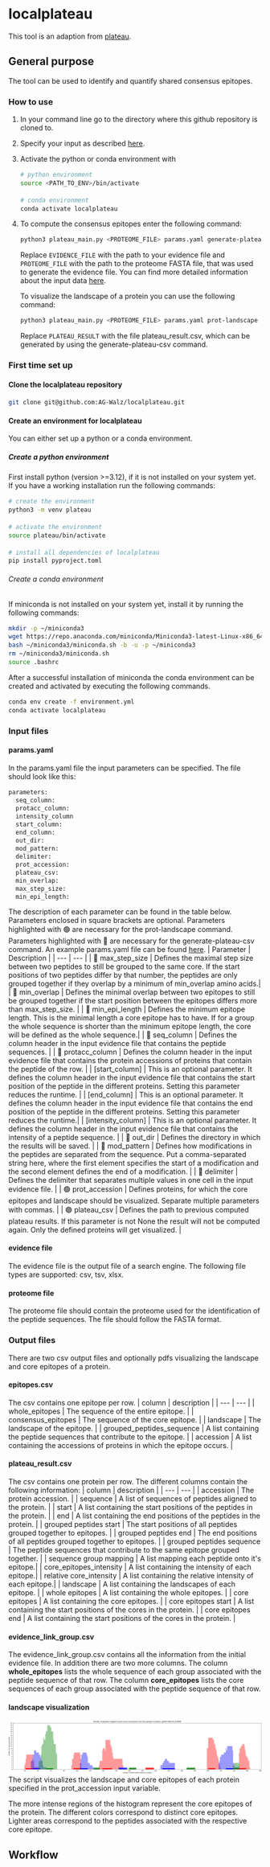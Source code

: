 # localplateau 
This tool is an adaption from [plateau](https://plateau.bcp.fu-berlin.de/).

## General purpose
The tool can be used to identify and quantify shared consensus epitopes. 

### How to use
1. In your command line go to the directory where this github repository is cloned to.
2. Specify your input as described [here](#Input-files).
3. Activate the python or conda environment with
    ```bash
    # python environment
    source <PATH_TO_ENV>/bin/activate

    # conda environment
    conda activate localplateau
    ```
4. To compute the consensus epitopes enter the following command:
    ```bash
    python3 plateau_main.py <PROTEOME_FILE> params.yaml generate-plateau-csv <EVIDENCE_FILE>
    ```
    Replace ```EVIDENCE_FILE``` with the path to your evidence file and ```PROTEOME_FILE``` with the path to the proteome FASTA file, that was used to generate the evidence file. You can find more detailed information about the input data [here](#input-files).  

   To visualize the landscape of a protein you can use the following command:
    ```bash
    python3 plateau_main.py <PROTEOME_FILE> params.yaml prot-landscape <PLATEAU_RESULT>
    ```
    Replace ```PLATEAU_RESULT``` with the file plateau_result.csv, which can be generated by using the generate-plateau-csv command. 

### First time set up 
#### Clone the localplateau repository 
```bash 
git clone git@github.com:AG-Walz/localplateau.git
```
#### Create an environment for localplateau
You can either set up a python or a conda environment. 

##### Create a python environment
First install python (version >=3.12), if it is not installed on your system yet. If you have a working installation run the following commands:
```bash
# create the environment
python3 -m venv plateau

# activate the environment
source plateau/bin/activate

# install all dependencies of localplateau
pip install pyproject.toml
```

###### Create a conda environment
If miniconda is not installed on your system yet, install it by running the following commands:
```bash
mkdir -p ~/miniconda3
wget https://repo.anaconda.com/miniconda/Miniconda3-latest-Linux-x86_64.sh -O ~/miniconda3/miniconda.sh
bash ~/miniconda3/miniconda.sh -b -u -p ~/miniconda3
rm ~/miniconda3/miniconda.sh
source .bashrc
```

After a successful installation of miniconda the conda environment can be created and activated by executing the following commands. 
```bash
conda env create -f environment.yml 
conda activate localplateau
```


### Input files
#### params.yaml
In the params.yaml file the input parameters can be specified. The file should look like this:
```
parameters:
  seq_column: 
  protacc_column: 
  intensity_column
  start_column: 
  end_column: 
  out_dir: 
  mod_pattern: 
  delimiter: 
  prot_accession: 
  plateau_csv: 
  min_overlap: 
  max_step_size: 
  min_epi_length: 
```
The description of each parameter can be found in the table below. Parameters enclosed in square brackets are optional.  Parameters highlighted with 🟢 are necessary for the prot-landscape command. Parameters highlighted with 🔴 are necessary for the generate-plateau-csv command. An example params.yaml file can be found [here](params.yaml).
| Parameter | Description |
| --- | --- |
| 🔴 max_step_size | Defines the maximal step size between two peptides to still be grouped to the same core. If the start positions of two peptides differ by that number, the peptides are only grouped together if they overlap by a minimum of min_overlap amino acids.|
| 🔴 min_overlap | Defines the minimal overlap between two epitopes to still be grouped together if the start position between the epitopes differs more than max_step_size. |
| 🔴 min_epi_length | Defines the minimum epitope length. This is the minimal length a core epitope has to have. If for a group the whole sequence is shorter than the minimum epitope length, the core will be defined as the whole sequence.| 
| 🔴 seq_column | Defines the column header in the input evidence file that contains the peptide sequences. |
| 🔴 protacc_column | Defines the column header in the input evidence file that contains the protein accessions of proteins that contain the peptide of the row. |
| [start_column] | This is an optional parameter. It defines the column header in the input evidence file that contains the start position of the peptide in the different proteins. Setting this parameter reduces the runtime. |
| [end_column] | This is an optional parameter. It defines the column header in the input evidence file that contains the end position of the peptide in the different proteins. Setting this parameter reduces the runtime.|
| [intensity_column] | This is an optional parameter. It defines the column header in the input evidence file that contains the intensity of a peptide sequence. |
| 🔴 out_dir | Defines the directory in which the results will be saved. |
| 🔴 mod_pattern | Defines how modifications in the peptides are separated from the sequence. Put a comma-separated string here, where the first element specifies the start of a modification and the second element defines the end of a modification. |
| 🔴 delimiter | Defines the delimiter that separates multiple values in one cell in the input evidence file. |
| 🟢 prot_accession | Defines proteins, for which the core epitopes and landscape should be visualized. Separate multiple parameters with commas. |
| 🟢 plateau_csv | Defines the path to previous computed plateau results. If this parameter is not None the result will not be computed again. Only the defined proteins will get visualized. |

#### evidence file
The evidence file is the output file of a search engine. The following file types are supported: csv, tsv, xlsx.

#### proteome file
The proteome file should contain the proteome used for the identification of the peptide sequences. The file should follow the FASTA format. 


### Output files
There are two csv output files and optionally pdfs visualizing the landscape and core epitopes of a protein.

#### epitopes.csv
The csv contains one epitope per row. 
| column | description |
| --- | --- |
| whole_epitopes | The sequence of the entire epitope. |
| consensus_epitopes | The sequence of the core epitope. |
| landscape | The landscape of the epitope. |
| grouped_peptides_sequence | A list containing the peptide sequences that contribute to the epitope. |
| accession | A list containing the accessions of proteins in which the epitope occurs. |


#### plateau_result.csv
The csv contains one protein per row. The different columns contain the following information: 
| column | description |
| --- | --- |
| accession | The protein accession. |
| sequence | A list of sequences of peptides aligned to the protein. |
| start | A list containing the start positions of the peptides in the protein. | 
| end | A list containing the end positions of the peptides in the protein. | 
| grouped peptides start | The start positions of all peptides grouped together to epitopes. |
| grouped peptides end | The end positions of all peptides grouped together to epitopes. | 
| grouped peptides sequence | The peptide sequences that contribute to the same epitope grouped together. |
| sequence group mapping | A list mapping each peptide onto it's epitope.| 
| core_epitopes_intensity | A list containing the intensity of each epitope.|
| relative core_intensity | A list containing the relative intensity of each epitope.|
| landscape | A list containing the landscapes of each epitope. | 
| whole epitopes | A list containing the whole epitopes. | 
| core epitopes | A list containing the core epitopes. | 
| core epitopes start | A list containing the start positions of the cores in the protein. |
| core epitopes end |  A list containing the start positions of the cores in the protein. |

#### evidence_link_group.csv
The evidence_link_group.csv contains all the information from the initial evidence file. In addition there are two more columns. The column **whole_epitopes** lists the whole sequence of each group associated with the peptide sequence of that row. The column **core_epitopes** lists the core sequences of each group associated with the peptide sequence of that row. 

#### landscape visualization
![An example landscape of the protein sp|P62736|ACTA_HUMAN](landscape_example.png)
The script visualizes the landscape and core epitopes of each protein specified in the prot_accession input variable. 

The more intense regions of the histogram represent the core epitopes of the protein. The different colors correspond to distinct core epitopes. Lighter areas correspond to the peptides associated with the respective core epitope.


## Workflow


